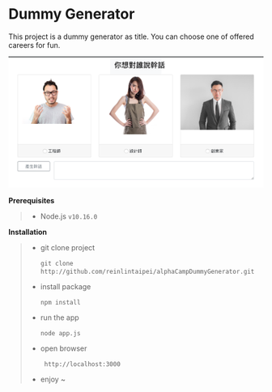 # Dummy Generator

This project is a dummy generator as title.
You can choose one of offered careers for fun.

![website snapshot](./public/img/dummy_generator_screenshot.png)

**Prerequisites**

> - Node.js `v10.16.0`

**Installation**

> - git clone project
>   ```
>   git clone http://github.com/reinlintaipei/alphaCampDummyGenerator.git
>   ```
> - install package
>   ```
>   npm install
>   ```
> - run the app
>   ```
>   node app.js
>   ```
> - open browser
>   ```
>    http://localhost:3000
>   ```
> - enjoy ~
